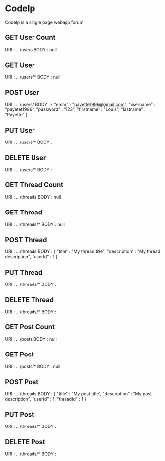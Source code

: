 # Codelp
Codelp is a single page webapp forum



## GET User Count
URI : .../users
BODY : null

## GET User
URI : .../users/*
BODY : null

## POST User
URI : .../users/
BODY : 
    {
        "email" : "payette1996@gmail.com",
        "username" : "payetet1996",
        "password" : "123",
        "firstname" : "Louis",
        "lastname" : "Payette"
    }

## PUT User
URI : .../users/*
BODY : 

## DELETE User
URI : .../users/*
BODY : 



## GET Thread Count
URI : .../threads
BODY : null

## GET Thread
URI : .../threads/*
BODY : null

## POST Thread
URI : .../threads
BODY : 
    {
        "title" : "My thread title",
        "description" : "My thread description",
        "userId" : 1
    }

## PUT Thread
URI : .../threads/*
BODY : 

## DELETE Thread
URI : .../threads/*
BODY : 



## GET Post Count
URI : .../posts
BODY : null

## GET Post
URI : .../posts/*
BODY : null

## POST Post
URI : .../threads
BODY : 
    {
        "title" : "My post title",
        "description" : "My post description",
        "userId" : 1,
        "threadId" : 1
    }

## PUT Post
URI : .../threads/*
BODY : 

## DELETE Post
URI : .../threads/*
BODY : 